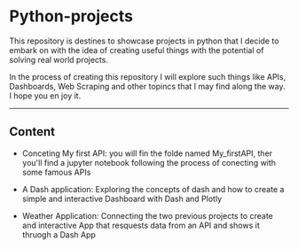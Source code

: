 # Python-projects

This repository is destines to showcase projects in python that I decide to embark on with the idea of creating useful things with the potential of solving real world projects.

In the process of creating this repository I will explore such things like APIs, Dashboards, Web Scraping and other topincs that I may find along the way. I hope you en joy it.

--- 
## Content

- Conceting My first API: you will fin the folde named My_firstAPI, ther you'll find a jupyter notebook following the process of conecting with some famous APIs

- A Dash application: Exploring the concepts of dash and how to create a simple and interactive Dashboard with Dash and Plotly

- Weather Application: Connecting the two previous projects to create and interactive App that resquests data from an API and shows it thruogh a Dash App

